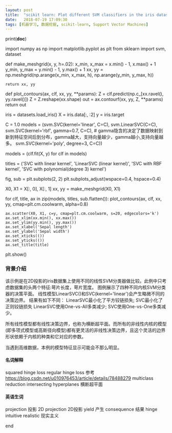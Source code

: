 ```yaml
---
layout: post
title:  "scikit learn: Plot different SVM classifiers in the iris dataset"
date:   2018-07-19 17:09:30
tags: [机器学习, 数据挖掘, scikit-learn, Support Vector Machines]
---
```


print(__doc__)

import numpy as np
import matplotlib.pyplot as plt
from sklearn import svm, dataset

def make_meshgrid(x, y, h=.02):
    x_min, x_max = x.min() - 1, x.max() + 1
    y_min, y_max = y.min() - 1, y.max() + 1
    xx, yy = np.meshgrid(np.arange(x_min, x_max, h), np.arange(y_min, y_max, h))

    return xx, yy

def plot_contours(ax, clf, xx, yy, \*\*params):
    Z = clf.predict(np.c_[xx.ravel(), yy.ravel()])
    Z = Z.reshape(xx.shape)
    out = ax.contourf(xx, yy, Z, \*\*params)
    return out

iris =  datasets.load_iris()
X = iris.data[:, :2]
y = iris.target

C = 1.0
models = (svm.SVC(kernel='linear', C=C),
          svm.LinearSVC(C=C),
          svm.SVC(kernel='rbf', gamma=0.7, C=C), # gamma隐含的决定了数据映射到新到特征空间后到分布，gamma越大，支持向量越少，gamma越小,支持向量越多。
          svm.SVC(kernel='poly', degree=3, C=C))

models = (clf.fit(X, y) for clf in models)

titles = ('SVC with linear kernel', 'LinearSVC (linear kernel)', 'SVC with RBF kernel', 'SVC with polynomial(degree 3) kernel')

fig, sub = plt.subplots(2, 2)
plt.subplots_adjust(wspace=0.4, hspace=0.4)

X0, X1 = X[:, 0], X[:, 1]
xx, yy = make_meshgrid(X0, X1)

for clf, title, ax in zip(models, titles, sub.flatten()):
    plot_contours(ax, clf, xx, yy, cmap=plt.cm.coolwarm, alpha=0.8)

    ax.scatter(X0, X1, c=y, cmap=plt.cm.coolwarm, s=20, edgecolors='k')
    ax.set_xlim(xx.min(), xx.max())
    ax.set_ylim(yy.min(), yy.max())
    ax.set_xlabel('Sepal length')
    ax.set_ylabel('Sepal width')
    ax.set_xticks(())
    ax.set_yticks(())
    ax.set_title(title)

plt.show()


### 背景介绍
该示例是在2D投影的iris数据集上使用不同的线性SVM分类器做比较。此例中只考虑数据集的头两个特征:萼片长度，萼片宽度。
图例展示了四种不同内核SVM分类器的决策平面。
线性模型LinearSVC()和SVC(kernel='linear')会产生略微不同的决策边界。
结果有如下不同：
LinearSVC最小化了平方铰链损失; SVC最小化了正则铰链损失
LinearSVC使用One-vs-All多类减少; SVC使用One-vs-One多类减少。

所有线性模型都有线性决策边界，也称为横断超平面。而所有的非线性内核的模型(即多项式模型或高斯径向模型)都有更灵活的非线性决策边界，且这个灵活的边界形状依赖于内核的种类和它对应的参数。

当遇到高维数据，本例的模型特征显示可能会不那么明显。

#### 名词解释
squared hinge loss
regular hinge loss 参考 https://blog.csdn.net/u010976453/article/details/78488279
multiclass reduction
intersecting hyperplanes 横断超平面

#### 英语生词
projection 投影
2D projection 2D投影
yield 产生
consequence 结果
hinge
intuitive
realistic 现实主义

end
